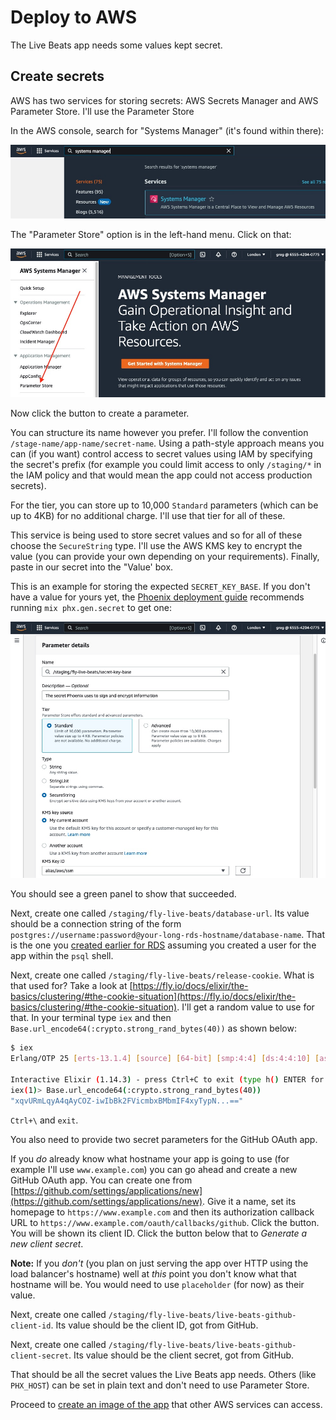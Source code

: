 # Deploy to AWS

The Live Beats app needs some values kept secret.

## Create secrets

AWS has two services for storing secrets: AWS Secrets Manager and AWS Parameter Store. I'll use the Parameter Store

In the AWS console, search for "Systems Manager" (it's found within there):

![AWS Systems Manager](img/aws_systems_manager_1.jpeg)

The "Parameter Store" option is in the left-hand menu. Click on that:

![AWS Parameter Store](img/aws_systems_manager_2.jpeg)

Now click the button to create a parameter.

You can structure its name however you prefer. I'll follow the convention `/stage-name/app-name/secret-name`. Using a path-style approach means you can (if you want) control access to secret values using IAM by specifying the secret's prefix (for example you could limit access to only `/staging/*` in the IAM policy and that would mean the app could not access production secrets).

For the tier, you can store up to 10,000 `Standard` parameters (which can be up to 4KB) for no additional charge. I'll use that tier for all of these.

This service is being used to store secret values and so for all of these choose the `SecureString` type. I'll use the AWS KMS key to encrypt the value (you can provide your own depending on your requirements). Finally, paste in our secret into the "Value' box.

This is an example for storing the expected `SECRET_KEY_BASE`. If you don't have a value for yours yet, the [Phoenix deployment guide](https://hexdocs.pm/phoenix/deployment.html) recommends running `mix phx.gen.secret` to get one:

![AWS secret 1](img/aws_systems_manager_secret_1.jpeg)

You should see a green panel to show that succeeded.

Next, create one called `/staging/fly-live-beats/database-url`. Its value should be a connection string of the form `postgres://username:password@your-long-rds-hostname/database-name`. That is the one you [created earlier for RDS](/docs/5-aws-create-database.md) assuming you created a user for the app within the `psql` shell.

Next, create one called `/staging/fly-live-beats/release-cookie`. What is that used for? Take a look at [https://fly.io/docs/elixir/the-basics/clustering/#the-cookie-situation](https://fly.io/docs/elixir/the-basics/clustering/#the-cookie-situation). I'll get a random value to use for that. In your terminal type `iex` and then `Base.url_encode64(:crypto.strong_rand_bytes(40))` as shown below:

```sh
$ iex
Erlang/OTP 25 [erts-13.1.4] [source] [64-bit] [smp:4:4] [ds:4:4:10] [async-threads:1] [jit:ns] [dtrace]

Interactive Elixir (1.14.3) - press Ctrl+C to exit (type h() ENTER for help)
iex(1)> Base.url_encode64(:crypto.strong_rand_bytes(40))
"xqvURmLqyA4qAyCOZ-iwIbBk2FVicmbxBMbmIF4xyTypN...=="
```

`Ctrl+\` and `exit`.

You also need to provide two secret parameters for the GitHub OAuth app.

If you _do_ already know what hostname your app is going to use (for example I'll use `www.example.com`) you can go ahead and create a new GitHub OAuth app. You can create one from [https://github.com/settings/applications/new](https://github.com/settings/applications/new). Give it a name, set its homepage to `https://www.example.com` and then its authorization callback URL to `https://www.example.com/oauth/callbacks/github`. Click the button. You will be shown its client ID. Click the button below that to _Generate a new client secret_.

**Note:** If you _don't_ (you plan on just serving the app over HTTP using the load balancer's hostname) well at _this_ point you don't know what that hostname will be. You would need to use `placeholder` (for now) as their value.

Next, create one called `/staging/fly-live-beats/live-beats-github-client-id`. Its value should be the client ID, got from GitHub.

Next, create one called `/staging/fly-live-beats/live-beats-github-client-secret`. Its value should be the client secret, got from GitHub.

That should be all the secret values the Live Beats app needs. Others (like `PHX_HOST`) can be set in plain text and don't need to use Parameter Store.

Proceed to [create an image of the app](/docs/7-aws-create-image.md) that other AWS services can access.

